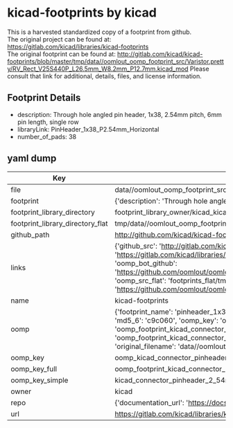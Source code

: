 # kicad-footprints by kicad  
This is a harvested standardized copy of a footprint from github.  
The original project can be found at:  
https://gitlab.com/kicad/libraries/kicad-footprints  
The original footprint can be found at:
http://gitlab.com/kicad/kicad-footprints/blob/master/tmp/data//oomlout_oomp_footprint_src/Varistor.pretty/RV_Rect_V25S440P_L26.5mm_W8.2mm_P12.7mm.kicad_mod
Please consult that link for additional, details, files, and license information.  
## Footprint Details
* description: Through hole angled pin header, 1x38, 2.54mm pitch, 6mm pin length, single row  
* libraryLink: PinHeader_1x38_P2.54mm_Horizontal  
* number_of_pads: 38  
## yaml dump  
| Key | Value |  
| --- | --- |  
| file | data//oomlout_oomp_footprint_src/kicad-footprints/Connector_PinHeader_2.54mm.pretty/PinHeader_1x38_P2.54mm_Horizontal.kicad_mod |  
| footprint | {'description': 'Through hole angled pin header, 1x38, 2.54mm pitch, 6mm pin length, single row', 'libraryLink': 'PinHeader_1x38_P2.54mm_Horizontal', 'number_of_pads': 38} |  
| footprint_library_directory | footprint_library_owner/kicad_kicad-footprints/ |  
| footprint_library_directory_flat | tmp/data//oomlout_oomp_footprint_src/footprints_flat/kicad_connector_pinheader_2_54mm_pinheader_1x38_p2_54mm_horizontal/working |  
| github_path | http://github.com/kicad/kicad-footprints/blob/master/tmp/data//oomlout_oomp_footprint_src/Connector_PinHeader_2.54mm.pretty/PinHeader_1x38_P2.54mm_Horizontal.kicad_mod |  
| links | {'github_src': 'http://gitlab.com/kicad/kicad-footprints/blob/master/tmp/data//oomlout_oomp_footprint_src/Varistor.pretty/RV_Rect_V25S440P_L26.5mm_W8.2mm_P12.7mm.kicad_mod', 'github_src_repo': 'https://gitlab.com/kicad/libraries/kicad-footprints', 'oomp_bot': 'tmp/data//oomlout_oomp_footprint_src/footprints/kicad_connector_pinheader_2_54mm_pinheader_1x38_p2_54mm_horizontal/working', 'oomp_bot_github': 'https://github.com/oomlout/oomlout_oomp_footprint_bot/tree/main/tmp/data//oomlout_oomp_footprint_src/footprints/kicad_connector_pinheader_2_54mm_pinheader_1x38_p2_54mm_horizontal/working', 'oomp_src_flat': 'footprints_flat/tmp/data//oomlout_oomp_footprint_src/footprints_flat/kicad_connector_pinheader_2_54mm_pinheader_1x38_p2_54mm_horizontal/working', 'oomp_src_flat_github': 'https://github.com/oomlout/oomlout_oomp_footprint_src/tree/main/tmp/data//oomlout_oomp_footprint_src/footprints_flat/kicad_connector_pinheader_2_54mm_pinheader_1x38_p2_54mm_horizontal/working'} |  
| name | kicad-footprints |  
| oomp | {'footprint_name': 'pinheader_1x38_p2_54mm_horizontal', 'library_name': 'connector_pinheader_2_54mm', 'md5': 'c9c0600b84c1b75ce6d1ddd3995b2d4d', 'md5_10': 'c9c0600b84', 'md5_5': 'c9c06', 'md5_6': 'c9c060', 'oomp_key': 'oomp_kicad_connector_pinheader_2_54mm_pinheader_1x38_p2_54mm_horizontal', 'oomp_key_extra': 'oomp_footprint_kicad_connector_pinheader_2_54mm_pinheader_1x38_p2_54mm_horizontal', 'oomp_key_full': 'oomp_footprint_kicad_connector_pinheader_2_54mm_pinheader_1x38_p2_54mm_horizontal_c9c060', 'oomp_key_simple': 'kicad_connector_pinheader_2_54mm_pinheader_1x38_p2_54mm_horizontal', 'original_filename': 'data//oomlout_oomp_footprint_src/kicad-footprints/Connector_PinHeader_2.54mm.pretty/PinHeader_1x38_P2.54mm_Horizontal.kicad_mod', 'owner_name': 'kicad'} |  
| oomp_key | oomp_kicad_connector_pinheader_2_54mm_pinheader_1x38_p2_54mm_horizontal |  
| oomp_key_full | oomp_footprint_kicad_connector_pinheader_2_54mm_pinheader_1x38_p2_54mm_horizontal |  
| oomp_key_simple | kicad_connector_pinheader_2_54mm_pinheader_1x38_p2_54mm_horizontal |  
| owner | kicad |  
| repo | {'documentation_url': 'https://docs.github.com/rest/repos/repos#get-a-repository', 'message': 'Not Found'} |  
| url | https://gitlab.com/kicad/libraries/kicad-footprints |  

